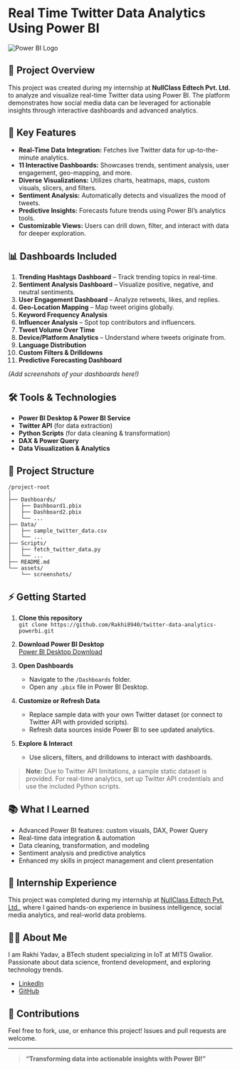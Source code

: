 # Real Time Twitter Data Analytics Using Power BI

![Power BI Logo](https://upload.wikimedia.org/wikipedia/commons/c/cf/New_Power_BI_Logo.svg)

## 📌 Project Overview

This project was created during my internship at **NullClass Edtech Pvt. Ltd.** to analyze and visualize real-time Twitter data using Power BI. The platform demonstrates how social media data can be leveraged for actionable insights through interactive dashboards and advanced analytics.

## 🚀 Key Features

- **Real-Time Data Integration:** Fetches live Twitter data for up-to-the-minute analytics.
- **11 Interactive Dashboards:** Showcases trends, sentiment analysis, user engagement, geo-mapping, and more.
- **Diverse Visualizations:** Utilizes charts, heatmaps, maps, custom visuals, slicers, and filters.
- **Sentiment Analysis:** Automatically detects and visualizes the mood of tweets.
- **Predictive Insights:** Forecasts future trends using Power BI’s analytics tools.
- **Customizable Views:** Users can drill down, filter, and interact with data for deeper exploration.

## 📊 Dashboards Included

1. **Trending Hashtags Dashboard** – Track trending topics in real-time.
2. **Sentiment Analysis Dashboard** – Visualize positive, negative, and neutral sentiments.
3. **User Engagement Dashboard** – Analyze retweets, likes, and replies.
4. **Geo-Location Mapping** – Map tweet origins globally.
5. **Keyword Frequency Analysis**
6. **Influencer Analysis** – Spot top contributors and influencers.
7. **Tweet Volume Over Time**
8. **Device/Platform Analytics** – Understand where tweets originate from.
9. **Language Distribution**
10. **Custom Filters & Drilldowns**
11. **Predictive Forecasting Dashboard**

*(Add screenshots of your dashboards here!)*

## 🛠️ Tools & Technologies

- **Power BI Desktop & Power BI Service**
- **Twitter API** (for data extraction)
- **Python Scripts** (for data cleaning & transformation)
- **DAX & Power Query**
- **Data Visualization & Analytics**

## 📂 Project Structure

```
/project-root
│
├── Dashboards/
│   ├── Dashboard1.pbix
│   ├── Dashboard2.pbix
│   └── ...
├── Data/
│   ├── sample_twitter_data.csv
│   └── ...
├── Scripts/
│   ├── fetch_twitter_data.py
│   └── ...
├── README.md
└── assets/
    └── screenshots/
```

## ⚡ Getting Started

1. **Clone this repository**  
   `git clone https://github.com/Rakhi8940/twitter-data-analytics-powerbi.git`

2. **Download Power BI Desktop**  
   [Power BI Desktop Download](https://powerbi.microsoft.com/desktop/)

3. **Open Dashboards**  
   - Navigate to the `/Dashboards` folder.
   - Open any `.pbix` file in Power BI Desktop.

4. **Customize or Refresh Data**  
   - Replace sample data with your own Twitter dataset (or connect to Twitter API with provided scripts).
   - Refresh data sources inside Power BI to see updated analytics.

5. **Explore & Interact**
   - Use slicers, filters, and drilldowns to interact with dashboards.

> **Note:** Due to Twitter API limitations, a sample static dataset is provided. For real-time analytics, set up Twitter API credentials and use the included Python scripts.

## 📚 What I Learned

- Advanced Power BI features: custom visuals, DAX, Power Query
- Real-time data integration & automation
- Data cleaning, transformation, and modeling
- Sentiment analysis and predictive analytics
- Enhanced my skills in project management and client presentation

## 🏢 Internship Experience

This project was completed during my internship at [NullClass Edtech Pvt. Ltd.](https://nullclass.com/), where I gained hands-on experience in business intelligence, social media analytics, and real-world data problems.

## 🙋‍♀️ About Me

I am Rakhi Yadav, a BTech student specializing in IoT at MITS Gwalior. Passionate about data science, frontend development, and exploring technology trends.  
- [LinkedIn](https://www.linkedin.com/in/rakhi-yadav8940/)
- [GitHub](https://github.com/Rakhi8940)

## 🤝 Contributions

Feel free to fork, use, or enhance this project! Issues and pull requests are welcome.

---

> **“Transforming data into actionable insights with Power BI!”**
